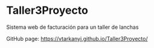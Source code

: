 # Taller3Proyecto
Sistema web de facturación para un taller de lanchas

GitHub page:
https://vtarkanyi.github.io/Taller3Proyecto/

